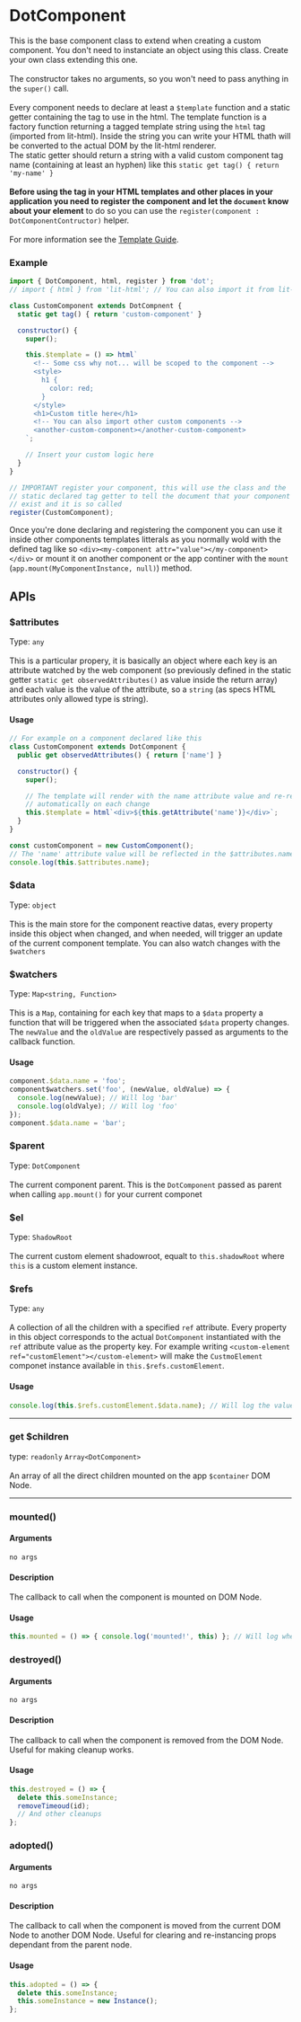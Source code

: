 # DotComponent

This is the base component class to extend when creating a custom component. You don't need to instanciate an object using this class. Create your own class extending this one.
<br><br>
The constructor takes no arguments, so you won't need to pass anything in the `super()` call.
<br><br>
Every component needs to declare at least a `$template` function and a static getter containing the tag to use in
the html. The template function is a factory function returning a tagged template string using the `html` tag (imported from lit-html). Inside the string you can write your HTML thath will be converted to the actual DOM by the lit-html renderer.
<br>
The static getter should return a string with a valid custom component tag name (containing at least an hyphen) like
this `static get tag() { return 'my-name' }`
<br><br>
__Before using the tag in your HTML templates and other places in your application you need to register the component and let the `document` know about your element__ to do so you can use the `register(component : DotComponentContructor)`
helper.
<br><br>
For more information see the [Template Guide]().

### Example
```js
import { DotComponent, html, register } from 'dot';
// import { html } from 'lit-html'; // You can also import it from lit-html 

class CustomComponent extends DotCompnent {
  static get tag() { return 'custom-component' }

  constructor() {
    super();

    this.$template = () => html`
      <!-- Some css why not... will be scoped to the component -->
      <style>
        h1 {
          color: red;
        }
      </style>
      <h1>Custom title here</h1>
      <!-- You can also import other custom components -->
      <another-custom-component></another-custom-component>
    `;

    // Insert your custom logic here
  }
}

// IMPORTANT register your component, this will use the class and the
// static declared tag getter to tell the document that your component
// exist and it is so called
register(CustomComponent);
```
Once you're done declaring and registering the component you can use it inside other components templates litterals as you normally wold with the defined tag like so `<div><my-component attr="value"></my-component></div>` or mount it on another component or the app continer with the `mount` (`app.mount(MyComponentInstance, null)`) method.

## APIs

### $attributes
Type: `any`
<br><br>
This is a particular propery, it is basically an object where each key is an attribute watched by the web component (so previously defined in the static getter `static get observedAttributes()` as value inside the return array) and each value is the value of the attribute, so a `string` (as specs HTML attributes only allowed type is string).

#### Usage
```js
// For example on a component declared like this
class CustomComponent extends DotComponent {
  public get observedAttributes() { return ['name'] }

  constructor() {
    super();

    // The template will render with the name attribute value and re-render
    // automatically on each change
    this.$template = html`<div>${this.getAttribute('name')}</div>`;
  }
}

const customComponent = new CustomComponent();
// The 'name' attribute value will be reflected in the $attributes.name
console.log(this.$attributes.name);
```


### $data
Type: `object`
<br><br>
This is the main store for the component reactive datas, every property inside this object when changed, and when needed, will trigger an update of the current component template. You can also watch changes with the `$watchers` 

### $watchers
Type: `Map<string, Function>`
<br><br>
This is a `Map`, containing for each key that maps to a `$data` property a function that will be triggered when the associated `$data` property changes. The `newValue` and the `oldValue` are respectively passed as arguments to the callback function.

#### Usage
```js
component.$data.name = 'foo';
component$watchers.set('foo', (newValue, oldValue) => {
  console.log(newValue); // Will log 'bar'
  console.log(oldValye); // Will log 'foo'
});
component.$data.name = 'bar';
```
### $parent
Type: `DotComponent`
<br><br>
The current component parent. This is the `DotComponent` passed as parent when calling `app.mount()` for your current componet

### $el
Type: `ShadowRoot`
<br><br>
The current custom element shadowroot, equalt to `this.shadowRoot` where `this` is a custom element instance.

### $refs
Type: `any`
<br><br>
A collection of all the children with a specified `ref` attribute. Every property in this object corresponds to the actual `DotComponent` instantiated with the `ref` attribute value as the property key. For example writing `<custom-element ref="customElement"></custom-element>` will make the `CustmoElement` componet instance available in
`this.$refs.customElement`.

#### Usage
```js
console.log(this.$refs.customElement.$data.name); // Will log the value of the name property in the $data of the CustomElement instance
```

---

### get $children
type: `readonly` `Array<DotComponent>`
<br><br>
An array of all the direct children mounted on the app `$container` DOM Node.

---

### mounted()
#### Arguments
`no args`
#### Description
The callback to call when the component is mounted on DOM Node.
#### Usage
```js
this.mounted = () => { console.log('mounted!', this) }; // Will log when the component is moutned on the DOM Node
```

### destroyed()
#### Arguments
`no args`
#### Description
The callback to call when the component is removed from the DOM Node. Useful for making cleanup works.
#### Usage
```js
this.destroyed = () => {
  delete this.someInstance;
  removeTimeoud(id);
  // And other cleanups
};
```

### adopted()
#### Arguments
`no args`
#### Description
The callback to call when the component is moved from the current DOM Node to another DOM Node. Useful for clearing and re-instancing props dependant from the parent node.
#### Usage
```js
this.adopted = () => {
  delete this.someInstance;
  this.someInstance = new Instance();
};
```

